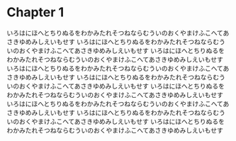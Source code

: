 # Chapter 1

いろはにほへとちりぬるをわかみたれそつねならむういのおくやまけふこへてあさきゆめみしえいもせす
いろはにほへとちりぬるをわかみたれそつねならむういのおくやまけふこへてあさきゆめみしえいもせす
いろはにほへとちりぬるをわかみたれそつねならむういのおくやまけふこへてあさきゆめみしえいもせす
いろはにほへとちりぬるをわかみたれそつねならむういのおくやまけふこへてあさきゆめみしえいもせす
いろはにほへとちりぬるをわかみたれそつねならむういのおくやまけふこへてあさきゆめみしえいもせす
いろはにほへとちりぬるをわかみたれそつねならむういのおくやまけふこへてあさきゆめみしえいもせす
いろはにほへとちりぬるをわかみたれそつねならむういのおくやまけふこへてあさきゆめみしえいもせす
いろはにほへとちりぬるをわかみたれそつねならむういのおくやまけふこへてあさきゆめみしえいもせす
いろはにほへとちりぬるをわかみたれそつねならむういのおくやまけふこへてあさきゆめみしえいもせす
